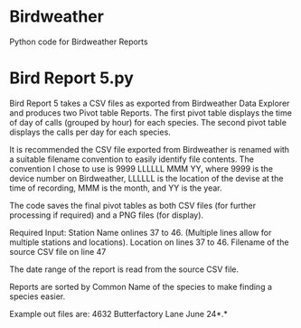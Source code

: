 # Birdweather
Python code for Birdweather Reports

# Bird Report 5.py
Bird Report 5 takes a CSV files as exported from Birdweather Data Explorer and produces two Pivot table Reports.
The first pivot table displays the time of day of calls (grouped by hour) for each species.
The second pivot table displays the calls per day for each species.

It is recommended the CSV file exported from Birdweather is renamed with a suitable filename convention to easily identify file contents.
The convention I chose to use is 9999 LLLLLL MMM YY, where 9999 is the device number on Birdweather, LLLLLL is the location of the devise at the time of recording, MMM is the month, and YY is the year.

The code saves the final pivot tables as both CSV files (for further processing if required) and a PNG files (for display).

Required Input:
Station Name onlines 37 to 46. (Multiple lines allow for multiple stations and locations).
Location on lines 37 to 46.
Filename of the source CSV file on line 47

The date range of the report is read from the source CSV file.

Reports are sorted by Common Name of the species to make finding a species easier.

Example out files are: 4632 Butterfactory Lane June 24*.*
